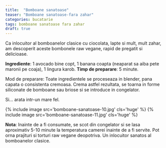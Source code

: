 ```yaml
---
title:  "Bomboane sanatoase"
teaser: "Bomboane sanatoase-fara zahar"
categories: bucatarie
tags: bomboane sanatoase fara zahar
draft: true
---
```

Ca inlocuitor al bomboanelor clasice cu ciocolata, lapte si mult, mult zahar, am descoperit aceste bombonele raw vegane, rapid de pregatit si delicioase.

**Ingrediente**: 1 avocado bine copt, 1 banana coapta (neaparat sa aiba pete maronii pe coaja), 1 lingura karob.
**Timp de preparare**: 5 minute.

Mod de preparare:
Toate ingredientele se proceseaza in blender, pana capata o consistenta cremoasa.
Crema astfel rezultata, se toarna in forme siliconate de bomboane sau briose si se introduce in congelator.

Si... arata intr-un mare fel.

{% include image src='bomboane-sanatoase-10.jpg' cls='huge' %}
{% include image src='bomboane-sanatoase-11.jpg' cls='huge' %}

**Nota**: Inainte de a fi consumate, se scot din congelator si se lasa aproximativ 5-10 minute la temperatura camerei inainte de a fi servite.
Pot orna prajituri si torturi raw vegane deopotriva. Un inlocuitor sanatos al bomboanelor clasice.
